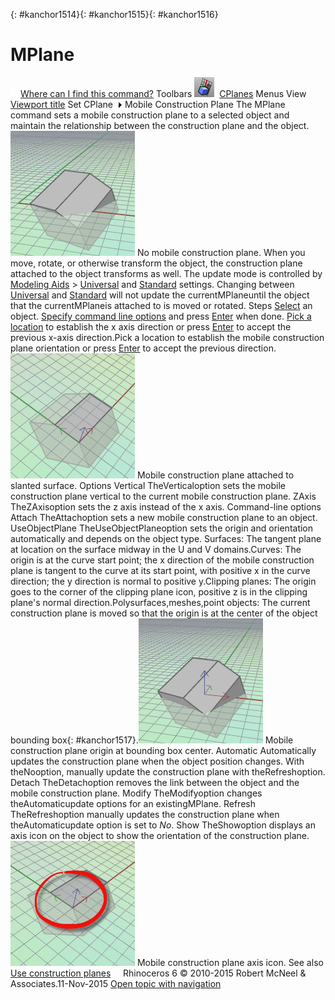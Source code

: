 ---
---

{: #kanchor1514}{: #kanchor1515}{: #kanchor1516}
# MPlane
 [![images/transparent.gif](images/transparent.gif)Where can I find this command?](javascript:void(0);) Toolbars
![images/mplane.png](images/mplane.png) [CPlanes](cplanes-toolbar.html) 
Menus
View
 [Viewport title](rhino-window.html#viewport-title-menu) 
Set CPlane![images/menuarrow.gif](images/menuarrow.gif)
Mobile Construction Plane
The MPlane command sets a mobile construction plane to a selected object and maintain the relationship between the construction plane and the object.
![images/mplane-001.png](images/mplane-001.png)
No mobile construction plane.
When you move, rotate, or otherwise transform the object, the construction plane attached to the object transforms as well.
The update mode is controlled by [Modeling Aids](modeling-aids.html) &gt; [Universal](modeling-aids.html#universal-cplane) and [Standard](modeling-aids.html#standard-cplane) settings. Changing between [Universal](modeling-aids.html#universal-cplane) and [Standard](modeling-aids.html#standard-cplane) will not update the currentMPlaneuntil the object that the currentMPlaneis attached to is moved or rotated.
Steps
 [Select](select-objects.html) an object. [Specify command line options](specifycommandlineoption.html) and press [Enter](enter-key.html) when done. [Pick a location](pick-location.html) to establish the x&#160;axis direction or press [Enter](enter-key.html) to accept the previous x-axis direction.Pick a location to establish the mobile construction plane orientation or press [Enter](enter-key.html) to accept the previous direction.![images/mplane-003.png](images/mplane-003.png)
Mobile construction plane attached to slanted surface.
Options
Vertical
TheVerticaloption sets the mobile construction plane vertical to the current mobile construction plane.
ZAxis
TheZAxisoption sets the z&#160;axis instead of the x&#160;axis.
Command-line options
Attach
TheAttachoption sets a new mobile construction plane to an object.
UseObjectPlane
TheUseObjectPlaneoption sets the origin and orientation automatically and depends on the object type.
Surfaces: The tangent plane at location on the surface midway in the U and V domains.Curves: The origin is at the curve start point; the x&#160;direction of the mobile construction plane is tangent to the curve at its start point, with positive x in the curve direction; the y direction is normal to positive y.Clipping planes: The origin goes to the corner of the clipping plane icon, positive z is in the clipping plane's normal direction.Polysurfaces,meshes,point objects: The current construction plane is moved so that the origin is at the center of the object bounding box{: #kanchor1517}.![images/mplane-002.png](images/mplane-002.png)
Mobile construction plane origin at bounding box center.
Automatic
Automatically updates the construction plane when the object position changes.
With theNooption, manually update the construction plane with theRefreshoption.
Detach
TheDetachoption removes the link between the object and the mobile construction plane.
Modify
TheModifyoption changes theAutomaticupdate options for an existingMPlane.
Refresh
TheRefreshoption manually updates the construction plane when theAutomaticupdate option is set to *No*.
Show
TheShowoption displays an axis icon on the object to show the orientation of the construction plane.
![images/mplane-show.png](images/mplane-show.png)
Mobile construction plane axis icon.
See also
 [Use construction planes](sak-cplanes.html) 
&#160;
&#160;
Rhinoceros 6 © 2010-2015 Robert McNeel &amp; Associates.11-Nov-2015
 [Open topic with navigation](mplane.html) 

